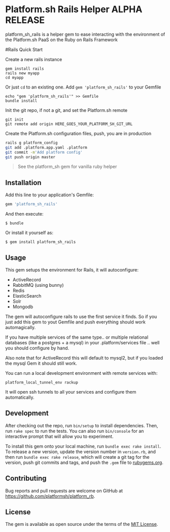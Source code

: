 # Platform.sh Rails Helper ALPHA RELEASE
platform_sh_rails is a helper gem to ease interacting with the environment of the Platform.sh PaaS on the Ruby on Rails Framework

#Rails Quick Start

Create a new rails instance

```
gem install rails
rails new myapp
cd myapp
```

Or just `cd` to an existing one. Add `gem 'platform_sh_rails'` to your Gemfile

```
echo "gem 'platform_sh_rails'" >> Gemfile
bundle install
```

Init the git repo, if not a git, and set the Platform.sh remote
```
git init
git remote add origin HERE_GOES_YOUR_PLATFORM_SH_GIT_URL
```

Create the Platform.sh configuration files, push, you are in production

```bash
rails g platform_config
git add .platform.app.yaml .platform
git commit -m'Add platform config'
git push origin master
```

>See the platform_sh gem for vanilla ruby helper

## Installation

Add this line to your application's Gemfile:

```ruby
gem 'platform_sh_rails'
```

And then execute:

    $ bundle

Or install it yourself as:

    $ gem install platform_sh_rails

## Usage

This gem setups the environment for Rails, it will autoconfigure: 

* ActiveRecord
* RabbitMQ (using bunny)
* Redis
* ElasticSearch
* Solr
* Mongodb

The gem will autoconfigure rails to use the first service it finds. So if you just add this gem to yout Gemfile 
and push everything should work automagically.

If you have multiple services of the same type.. or multiple relational databases (like a postgres + a mysql) in your .platform/services file .. well you should configure by hand.

Also note that for ActiveRecord this will default to mysql2, but if you  loaded the mysql Gem it should still work.

You can run a local development environment  with remote services with:

    platform_local_tunnel_env rackup

It will open ssh tunnels to all your services and configure them automatically.

## Development

After checking out the repo, run `bin/setup` to install dependencies. Then, run `rake spec` to run the tests. You can also run `bin/console` for an interactive prompt that will allow you to experiment.

To install this gem onto your local machine, run `bundle exec rake install`. To release a new version, update the version number in `version.rb`, and then run `bundle exec rake release`, which will create a git tag for the version, push git commits and tags, and push the `.gem` file to [rubygems.org](https://rubygems.org).

## Contributing

Bug reports and pull requests are welcome on GitHub at https://github.com/platformsh/platform_rb.


## License

The gem is available as open source under the terms of the [MIT License](http://opensource.org/licenses/MIT).

